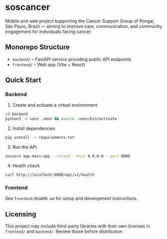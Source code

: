 # soscancer

Mobile and web project supporting the Cancer Support Group of Pongaí, São Paulo, Brazil — aiming to improve care, communication, and community engagement for individuals facing cancer.

## Monorepo Structure

- `backend/` – FastAPI service providing public API endpoints
- `frontend/` – Web app (Vite + React)

## Quick Start

### Backend

1) Create and activate a virtual environment
```bash
cd backend
python3 -m venv .venv && source .venv/bin/activate
```
2) Install dependencies
```bash
pip install -r requirements.txt
```
3) Run the API
```bash
uvicorn app.main:app --reload --host 0.0.0.0 --port 8000
```
4) Health check
```bash
curl http://localhost:8000/api/v1/health
```

### Frontend

See `frontend/README.md` for setup and development instructions.

## Licensing

This project may include third-party libraries with their own licenses in `frontend/` and `backend/`. Review those before distribution.
